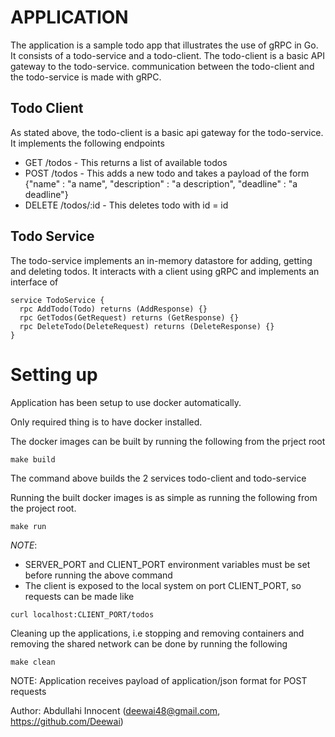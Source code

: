 # APPLICATION
The application is a sample todo app that illustrates the use of gRPC in Go. It consists of a todo-service and a todo-client. The todo-client is a basic API gateway to the todo-service. communication between the todo-client and the todo-service is made with gRPC.

## Todo Client
As stated above, the todo-client is a basic api gateway for the todo-service. It implements the following endpoints
* GET /todos - This returns a list of available todos
* POST /todos - This adds a new todo and takes a payload of the form {"name" : "a name", "description" : "a description", "deadline" : "a deadline"}
* DELETE /todos/:id - This deletes todo with id = id

## Todo Service
The todo-service implements an in-memory datastore for adding, getting and deleting todos. It interacts with a client using gRPC and implements an interface of
```
service TodoService {
  rpc AddTodo(Todo) returns (AddResponse) {}
  rpc GetTodos(GetRequest) returns (GetResponse) {}
  rpc DeleteTodo(DeleteRequest) returns (DeleteResponse) {}
}
```

# Setting up
Application has been setup to use docker automatically.

Only required thing is to have docker installed.

The docker images can be built by running the following from the prject root
```
make build
```
The command above builds the 2 services todo-client and todo-service

Running the built docker images is as simple as running the following from the project root.
```
make run
```
*NOTE*:
* SERVER_PORT and CLIENT_PORT environment variables must be set before running the above command
* The client is exposed to the local system on port CLIENT_PORT, so requests can be made like
```
curl localhost:CLIENT_PORT/todos
```

Cleaning up the applications, i.e stopping and removing containers and removing the shared network can be done by running the following
```
make clean
```

NOTE: Application receives payload of application/json format for POST requests

Author: Abdullahi Innocent (deewai48@gmail.com, https://github.com/Deewai)